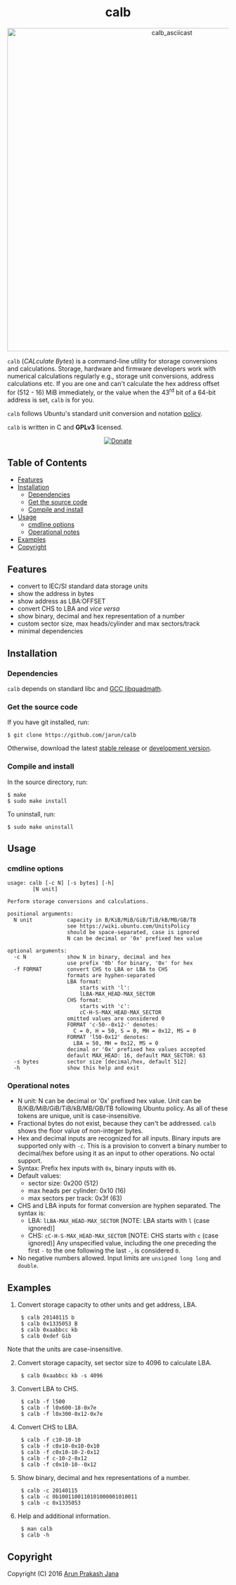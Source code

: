 <h1 align="center">calb</h1>

<p align="center">
<a href="https://asciinema.org/a/87456"><img src="https://asciinema.org/a/87456.png" alt="calb_asciicast" width="734"/></a>
</p>

`calb` (*CALculate Bytes*) is a command-line utility for storage conversions and calculations. Storage, hardware and firmware developers work with numerical calculations regularly e.g., storage unit conversions, address calculations etc. If you are one and can't calculate the hex address offset for (512 - 16) MiB immediately, or the value when the 43<sup>rd</sup> bit of a 64-bit address is set, `calb` is for you.

`calb` follows Ubuntu's standard unit conversion and notation [policy](https://wiki.ubuntu.com/UnitsPolicy).

`calb` is written in C and **GPLv3** licensed.

<p align="center">
<a href="https://www.paypal.com/cgi-bin/webscr?cmd=_s-xclick&hosted_button_id=RMLTQ76JSXJ4Q"><img src="https://img.shields.io/badge/paypal-donate-orange.svg?maxAge=2592000" alt="Donate" /></a>
</p>

## Table of Contents

- [Features](#features)
- [Installation](#installation)
  - [Dependencies](#dependencies)
  - [Get the source code](#get-the-source-code)
  - [Compile and install](#compile-and-install)
- [Usage](#usage)
  - [cmdline options](#cmdline-options)
  - [Operational notes](#operational-notes)
- [Examples](#examples)
- [Copyright](#copyright)

## Features

- convert to IEC/SI standard data storage units
- show the address in bytes
- show address as LBA:OFFSET
- convert CHS to LBA and *vice versa*
- show binary, decimal and hex representation of a number
- custom sector size, max heads/cylinder and max sectors/track
- minimal dependencies

## Installation

### Dependencies

`calb` depends on standard libc and [GCC libquadmath](https://gcc.gnu.org/onlinedocs/libquadmath/).

### Get the source code

If you have git installed, run:

    $ git clone https://github.com/jarun/calb
Otherwise, download the latest [stable release](https://github.com/jarun/calb/releases/latest) or [development version](https://github.com/jarun/calb/archive/master.zip).

### Compile and install

In the source directory, run:

    $ make
    $ sudo make install
To uninstall, run:

    $ sudo make uninstall

## Usage

### cmdline options

    usage: calb [-c N] [-s bytes] [-h]
            [N unit]

    Perform storage conversions and calculations.

    positional arguments:
      N unit           capacity in B/KiB/MiB/GiB/TiB/kB/MB/GB/TB
                       see https://wiki.ubuntu.com/UnitsPolicy
                       should be space-separated, case is ignored
                       N can be decimal or '0x' prefixed hex value

    optional arguments:
      -c N             show N in binary, decimal and hex
                       use prefix '0b' for binary, '0x' for hex
      -f FORMAT        convert CHS to LBA or LBA to CHS
                       formats are hyphen-separated
                       LBA format:
                           starts with 'l':
                           lLBA-MAX_HEAD-MAX_SECTOR
                       CHS format:
                           starts with 'c':
                           cC-H-S-MAX_HEAD-MAX_SECTOR
                       omitted values are considered 0
                       FORMAT 'c-50--0x12-' denotes:
                         C = 0, H = 50, S = 0, MH = 0x12, MS = 0
                       FORMAT 'l50-0x12' denotes:
                         LBA = 50, MH = 0x12, MS = 0
                       decimal or '0x' prefixed hex values accepted
                       default MAX_HEAD: 16, default MAX_SECTOR: 63
      -s bytes         sector size [decimal/hex, default 512]
      -h               show this help and exit

### Operational notes

- N unit: N can be decimal or '0x' prefixed hex value. Unit can be B/KiB/MiB/GiB/TiB/kB/MB/GB/TB following Ubuntu policy. As all of these tokens are unique, unit is case-insensitive.
- Fractional bytes do not exist, because they can't be addressed. `calb` shows the floor value of non-integer bytes.
- Hex and decimal inputs are recognized for all inputs. Binary inputs are supported only with `-c`. This is a provision to convert a binary number to decimal/hex before using it as an input to other operations. No octal support.
- Syntax: Prefix hex inputs with `0x`, binary inputs with `0b`.
- Default values:
  - sector size: 0x200 (512)
  - max heads per cylinder: 0x10 (16)
  - max sectors per track: 0x3f (63)
- CHS and LBA inputs for format conversion are hyphen separated. The syntax is:
  - LBA: `lLBA-MAX_HEAD-MAX_SECTOR`   [NOTE: LBA starts with `l` (case ignored)]
  - CHS: `cC-H-S-MAX_HEAD-MAX_SECTOR` [NOTE: CHS starts with `c` (case ignored)]
  Any unspecified value, including the one preceding the first `-` to the one following the last `-`, is considered `0`.
- No negative numbers allowed. Input limits are `unsigned long long` and `double`.

## Examples

1. Convert storage capacity to other units and get address, LBA.

        $ calb 20140115 b
        $ calb 0x1335053 B
        $ calb 0xaabbcc kb
        $ calb 0xdef Gib
Note that the units are case-insensitive.

2. Convert storage capacity, set sector size to 4096 to calculate LBA.

        $ calb 0xaabbcc kb -s 4096

3. Convert LBA to CHS.

        $ calb -f l500
        $ calb -f l0x600-18-0x7e
        $ calb -f l0x300-0x12-0x7e

4. Convert CHS to LBA.

        $ calb -f c10-10-10
        $ calb -f c0x10-0x10-0x10
        $ calb -f c0x10-10-2-0x12
        $ calb -f c-10-2-0x12
        $ calb -f c0x10-10--0x12

5. Show binary, decimal and hex representations of a number.

        $ calb -c 20140115
        $ calb -c 0b1001100110101000001010011
        $ calb -c 0x1335053

6. Help and additional information.

        $ man calb
        $ calb -h

## Copyright

Copyright (C) 2016 [Arun Prakash Jana](mailto:engineerarun@gmail.com)
